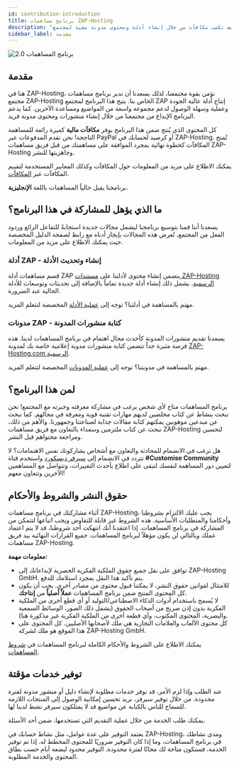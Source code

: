 ```yaml
---
id: contribution-introduction
title: برنامج مساهمات ZAP-Hosting
description: "اكتشف كيف تكسب مكافآت من خلال إنشاء أدلة ومحتوى مدونة مفيد لمجتمع ZAP-Hosting → تعلّم المزيد الآن"
sidebar_label: مقدمة
---
```


![برنامج المساهمات 2.0](https://screensaver01.zap-hosting.com/index.php/s/djbjL5gHGRCYAzq/preview)

## مقدمة

هنا في ZAP-Hosting، نؤمن بقوة مجتمعنا، لذلك يسعدنا أن ندير برنامج مساهمات مجتمع ZAP-Hosting الخاص بنا. يتيح هذا البرنامج لمجتمع ZAP إنتاج أدلة عالية الجودة وعملية وسهلة الوصول لدعم مجموعة واسعة من المواضيع ومساعدة الآخرين. كما يدعم البرنامج الإبداع من مجتمعنا من خلال إنشاء منشورات ومحتوى مدونة فريد.

كل المحتوى الذي يُنتج ضمن هذا البرنامج يوفر **مكافآت مالية** كميزة رائعة للمساهمة الناجحة! نحن نقدم المدفوعات عبر PayPal أو كرصيد لحسابك في ZAP-Hosting. تُمنح المكافآت كخطوة نهائية بمجرد الموافقة على مساهمتك من قبل فريق مساهمات ZAP-Hosting وجاهزيتها للنشر.

يمكنك الاطلاع على مزيد من المعلومات حول المكافآت وكذلك المعايير المستخدمة لتقييم المكافآت عبر [المكافآت](contribution-rewards.md).

برنامجنا يقبل حالياً المساهمات باللغة **الإنجليزية**.

## ما الذي يؤهل للمشاركة في هذا البرنامج؟

يسعدنا أننا قمنا بتوسيع برنامجنا ليشمل مجالات جديدة استجابةً للتفاعل الرائع وردود الفعل من المجتمع. تُعرض هذه المجالات بإيجاز أدناه مع رابط لصفحة الدليل المخصصة حيث يمكنك الاطلاع على مزيد من المعلومات.

### أدلة ZAP - إنشاء وتحديث الأدلة

قسم مساهمات أدلة ZAP يتضمن إنشاء محتوى لأدلتنا على [مستندات ZAP-Hosting الرسمية](https://zap-hosting.com/guides/). يشمل ذلك إنشاء أدلة جديدة تماماً بالإضافة إلى تحديثات وتوسعات للأدلة الحالية عند الضرورة.

مهتم بالمساهمة في أدلتنا؟ توجه إلى [عملية الأدلة](contribution-guides.md) المخصصة لتتعلم المزيد.

### مدونات ZAP - كتابة منشورات المدونة

يسعدنا تقديم منشورات المدونة كأحدث مجال اهتمام في برنامج المساهمات لدينا. هذه فرصة مثيرة جداً تتضمن كتابة منشورات مدونة إعلامية خاصة بك لمدونة [ZAP-Hosting.com الرسمية](https://zap-hosting.com/en/blog/).

مهتم بالمساهمة في مدونتنا؟ توجه إلى [عملية المدونات](contribution-blogs.md) المخصصة لتتعلم المزيد.

## لمن هذا البرنامج؟

برنامج المساهمات متاح لأي شخص يرغب في مشاركة معرفته وخبرته مع المجتمع! نحن نبحث بنشاط عن كتاب مخلصين لديهم مهارات تقنية قوية ومعرفة في مجالهم. كما نبحث عن مبدعين موهوبين يمكنهم كتابة مقالات جذابة لصناعتنا وجمهورنا. والأهم من ذلك، نبحث عن كتاب ملتزمين وسعداء بالتعاون مع فريق مساهمات ZAP-Hosting لتحسين ومراجعة محتواهم قبل النشر.

هل ترغب في الانضمام للمحادثة والتعاون مع أشخاص يشاركونك نفس الاهتمامات؟ لا تتردد في الانضمام إلى [سيرفر ديسكورد](https://discord.com/invite/zaphosting) واستخدم قناة **#Customise Community** لتعيين دور المساهمة لنفسك لتبقى على اطلاع بأحدث التغييرات، وتتواصل مع المساهمين الآخرين وتتعاون معهم!

## حقوق النشر والشروط والأحكام

أثناء مشاركتك في برنامج مساهمات ZAP-Hosting، يجب عليك الالتزام بشروطنا وأحكامنا والمتطلبات الأساسية. هذه الشروط غير قابلة للتفاوض ويجب اتباعها لتتمكن من المشاركة في برنامج المساهمات. إذا اعتقدنا أنك انتهكت أحد شروطنا، قد لا يتم اعتماد عملك وبالتالي لن يكون مؤهلاً لبرنامج المساهمات. جميع القرارات النهائية بيد فريق مساهمات ZAP-Hosting.

**معلومات مهمة:**
- توافق على نقل جميع حقوق الملكية الفكرية الحصرية لإبداعاتك إلى ZAP-Hosting GmbH. يتم تأكيد هذا النقل بمجرد استلامك للدفع.
- للامتثال لقوانين حقوق النشر، لا يمكننا قبول محتوى من مصادر أخرى. يجب أن يكون كل المحتوى المنتج ضمن برنامج المساهمات **عملاً أصلياً** من **إنتاجك**.
- لا يُسمح باستخدام أدوات الذكاء الاصطناعي/التوليد أو أي قطع أخرى من الملكية الفكرية بدون إذن صريح من أصحاب الحقوق (يشمل ذلك الصور، الوسائط السمعية والبصرية، المحتوى المكتوب، وأي قطعة أخرى من الملكية الفكرية غير مذكورة هنا).
- كل محتوى الألعاب والعلامات التجارية هي ملك لأصحابها الأصليين. كل المحتوى على هذا الموقع هو ملك لشركة ZAP-Hosting GmbH.

يمكنك الاطلاع على الشروط والأحكام الكاملة لبرنامج المساهمات في [شروط المساهمات](contribution-terms.md).

## توفير خدمات مؤقتة

عند الطلب وإذا لزم الأمر، قد نوفر خدمات مطلوبة لإنشاء دليل أو منشور مدونة لفترة محدودة. من خلال توفير سيرفر، نريد تحسين إمكانية الوصول إلى المنتجات اللازمة للسماح للناس بالكتابة عن مواضيع قد لا يمتلكون سيرفر نشط لدينا لها.

يمكنك طلب الخدمة من خلال عملية التقديم التي تستخدمها، ضمن أحد الأسئلة.

يعتمد التوفير على عدة عوامل، مثل نشاط حسابك في ZAP-Hosting، ومدى نشاطك في برنامج المساهمات، وما إذا كان التوفير ضروريًا للمحتوى المخطط له. إذا تم توفير الخدمة، فستكون متاحة لك مجانًا لفترة محدودة. التوفير محدود لبضعة أيام حسب نطاق المحتوى والخدمة المطلوبة.